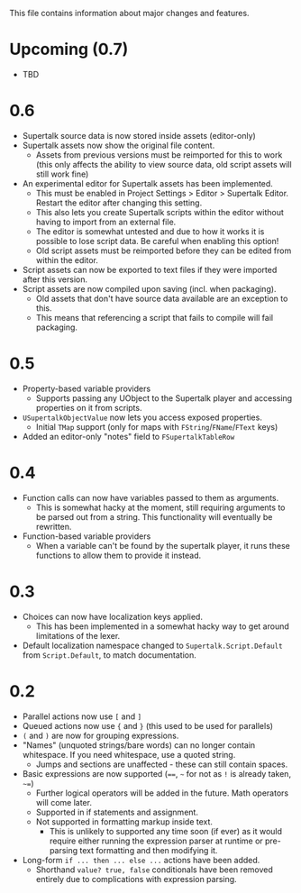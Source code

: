 This file contains information about major changes and features.

# Upcoming (0.7)

* TBD

# 0.6

* Supertalk source data is now stored inside assets (editor-only)
* Supertalk assets now show the original file content.
  * Assets from previous versions must be reimported for this to work (this only affects the ability to view source data, old script assets will still work fine)
* An experimental editor for Supertalk assets has been implemented.
  * This must be enabled in Project Settings > Editor > Supertalk Editor. Restart the editor after changing this setting.
  * This also lets you create Supertalk scripts within the editor without having to import from an external file.
  * The editor is somewhat untested and due to how it works it is possible to lose script data. Be careful when enabling this option!
  * Old script assets must be reimported before they can be edited from within the editor.
* Script assets can now be exported to text files if they were imported after this version.
* Script assets are now compiled upon saving (incl. when packaging).
  * Old assets that don't have source data available are an exception to this.
  * This means that referencing a script that fails to compile will fail packaging.

# 0.5

* Property-based variable providers
  * Supports passing any UObject to the Supertalk player and accessing properties on it from scripts.
* `USupertalkObjectValue` now lets you access exposed properties.
  * Initial `TMap` support (only for maps with `FString`/`FName`/`FText` keys)
* Added an editor-only "notes" field to `FSupertalkTableRow`

# 0.4

* Function calls can now have variables passed to them as arguments.
  * This is somewhat hacky at the moment, still requiring arguments to be parsed out from a string. This functionality will eventually be rewritten.
* Function-based variable providers
  * When a variable can't be found by the supertalk player, it runs these functions to allow them to provide it instead.

# 0.3

* Choices can now have localization keys applied.
  * This has been implemented in a somewhat hacky way to get around limitations of the lexer.
* Default localization namespace changed to `Supertalk.Script.Default` from `Script.Default`, to match documentation.

# 0.2

* Parallel actions now use `[` and `]`
* Queued actions now use `{` and `}` (this used to be used for parallels)
* `(` and `)` are now for grouping expressions.
* "Names" (unquoted strings/bare words) can no longer contain whitespace. If you need whitespace, use a quoted
  string.
  * Jumps and sections are unaffected - these can still contain spaces. 
* Basic expressions are now supported (`==`, `~` for not as `!` is already taken, `~=`)
  * Further logical operators will be added in the future. Math operators will come later.
  * Supported in if statements and assignment.
  * Not supported in formatting markup inside text.
    * This is unlikely to supported any time soon (if ever) as it would require either running the expression parser at
      runtime or pre-parsing text formatting and then modifying it.
* Long-form `if ... then ... else ...` actions have been added.
  * Shorthand `value? true, false` conditionals have been removed entirely due to complications with expression parsing.